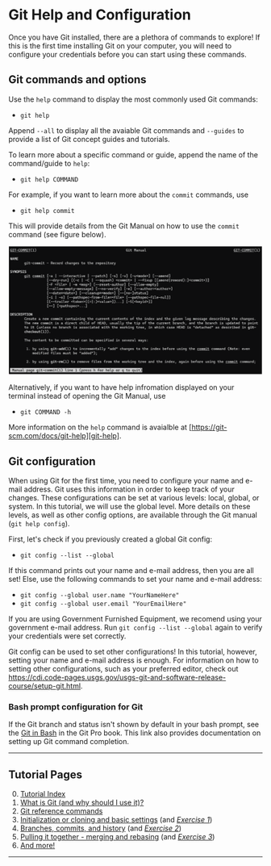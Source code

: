 # Git Help and Configuration

Once you have Git installed, there are a plethora of commands to explore! If this is the first time installing Git on your computer, you will need to configure your credentials before you can start using these commands.

## Git commands and options

Use the `help` command to display the most commonly used Git commands:

- `git help`

Append `--all` to display all the avaiable Git commands and `--guides` to provide a list of Git concept guides and tutorials.

To learn more about a specific command or guide, append the name of the command/guide to `help`:

- `git help COMMAND`

For example, if you want to learn more about the `commit` commands, use

- `git help commit`

This will provide details from the Git Manual on how to use the `commit` command (see figure below).

<img src="./img/git-manual-commit.png" alt="Git manual for `git commit`" width="800" />

Alternatively, if you want to have help infromation displayed on your terminal instead of opening the Git Manual, use

- `git COMMAND -h`

More information on the `help` command is avaialble at [https://git-scm.com/docs/git-help][git-help].

[git-help]: https://git-scm.com/docs/git-help "This is a non-Federal link"

## Git configuration

When using Git for the first time, you need to configure your name and e-mail address. Git uses this information in order to keep track of your changes. These configurations can be set at various levels: local, global, or system. In this tutorial, we will use the global level. More details on these levels, as well as other config options, are available through the Git manual (`git help config`).

First, let's check if you previously created a global Git config:

- `git config --list --global`

If this command prints out your name and e-mail address, then you are all set! Else, use the following commands to set your name and e-mail address:

- `git config --global user.name "YourNameHere"`
- `git config --global user.email "YourEmailHere"`

If you are using Government Furnished Equipment, we recomend using your government e-mail address. Run `git config --list --global` again to verify your credentials were set correctly.

Git config can be used to set other configurations! In this tutorial, however, setting your name and e-mail address is enough. For information on how to setting other configurations, such as your preferred editor, check out <https://cdi.code-pages.usgs.gov/usgs-git-and-software-release-course/setup-git.html>.

### Bash prompt configuration for Git

If the Git branch and status isn't shown by default in your bash prompt, see the
[Git in Bash][git-in-bash] in the Git Pro book. This link also provides documentation on setting
up Git command completion.

[git-in-bash]: https://git-scm.com/book/en/v2/Appendix-A:-Git-in-Other-Environments-Git-in-Bash "This is a non-Federal link"

---

## Tutorial Pages

0. [Tutorial Index](README.md#tutorial-outline)
1. [What is Git (and why should I use it)?](what-is-git.md)
2. [Git reference commands](git-help-and-config.md)
3. [Initialization or cloning and basic settings](git-going.md) (and *[Exercise 1](ex1-clone-and-setup.md)*)
4. [Branches, commits, and history](branching-commits-history.md) (and *[Exercise 2](ex2-local-branch-and-commit.md)*)
5. [Pulling it together - merging and rebasing](merging-and-rebasing.md) (and *[Exercise 3](ex3-merge-and-rebase.md)*)
6. [And more!](further-topics.md)

---
